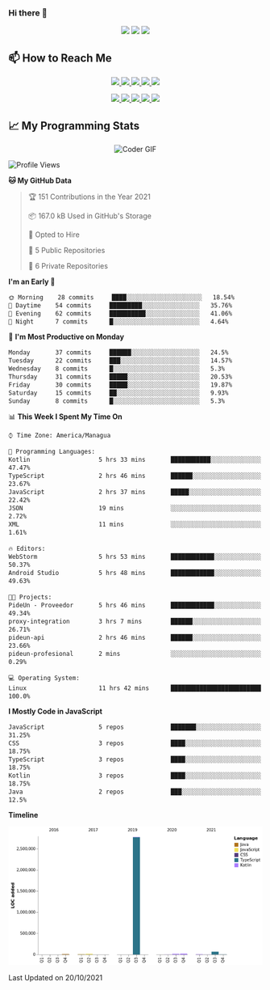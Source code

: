### Hi there 👋

<!--
**DevKenny/DevKenny** is a ✨ _special_ ✨ repository because its `README.md` (this file) appears on your GitHub profile.

Here are some ideas to get you started:

- 🔭 I’m currently working on ...
- 🌱 I’m currently learning ...
- 👯 I’m looking to collaborate on ...
- 🤔 I’m looking for help with ...
- 💬 Ask me about ...
- 📫 How to reach me: ...
- 😄 Pronouns: ...
- ⚡ Fun fact: ...
-->

<p align = "center">
  <img src="https://github-readme-stats.vercel.app/api?username=DevKenny&count_private=true&show_icons=true&theme=graywhite&line_height=30&hide_border=true">
  <img src="https://github-readme-stats.vercel.app/api/top-langs/?username=DevKenny&hide=html,css&theme=graywhite&hide_border=true">
  <img src="https://github-profile-summary-cards.vercel.app/api/cards/profile-details?username=DevKenny&theme=vue">
</p>

## 📫 How to Reach Me

<p align="center">
 <a href="https://devkenny.github.io">
  <img src="https://img.shields.io/badge/DevKenny-%23206A5D.svg?&style=for-the-badge&logo=jquery&logoColor=white" />
 </a>

 <a href="https://www.linkedin.com/in/hreal92">
  <img src="https://img.shields.io/badge/connect-%230077B5.svg?&style=for-the-badge&logo=linkedin&logoColor=white" />
 </a>

 <a href="https://join.skype.com/invite/IQ6gVADlpBSM">
  <img src="https://img.shields.io/badge/chat-%2300AFF0.svg?&style=for-the-badge&logo=skype&logoColor=white" />
 </a>

 <a href="mailto:realherrold@gmail.com">
  <img src="https://img.shields.io/badge/email-%23C14438.svg?&style=for-the-badge&logo=Gmail&logoColor=white" />
 </a>

 <a href="https://wa.me/50589517503">
  <img src="https://img.shields.io/badge/Whatsapp-%2300BFA5.svg?&style=for-the-badge&logo=Whatsapp&logoColor=white" />
 </a>
</p>

<p align="center">
  <a href="#">
    <img src="https://badges.pufler.dev/visits/DevKenny/DevKenny?style=flat-square&color=green&logo=github">
  </a>
  <a href="#">
    <img src="https://badges.pufler.dev/years/DevKenny?style=flat-square&color=green&logo=github">
  </a>
  <a href="#">
    <img src="https://badges.pufler.dev/repos/DevKenny?style=flat-square&color=green&logo=github">
  </a>
  <a href="#">
    <img src="https://badges.pufler.dev/gists/DevKenny?style=flat-square&color=green&logo=github">
  </a>
  <a href="#">
    <img src="https://badges.pufler.dev/commits/monthly/DevKenny?style=flat-square&color=green&logo=github">
  </a>
</p>

## 📈 My Programming Stats

<p align="center">
 <img src="https://www.mygo.ge/uploads/blog/1584023795.jpg" alt="Coder GIF" style="max-width:500px">
</p>

<!--START_SECTION:waka-->
![Profile Views](http://img.shields.io/badge/Profile%20Views-14-blue)

**🐱 My GitHub Data** 

> 🏆 151 Contributions in the Year 2021
 > 
> 📦 167.0 kB Used in GitHub's Storage 
 > 
> 💼 Opted to Hire
 > 
> 📜 5 Public Repositories 
 > 
> 🔑 6 Private Repositories  
 > 
**I'm an Early 🐤** 

```text
🌞 Morning    28 commits     ████░░░░░░░░░░░░░░░░░░░░░   18.54% 
🌆 Daytime    54 commits     █████████░░░░░░░░░░░░░░░░   35.76% 
🌃 Evening    62 commits     ██████████░░░░░░░░░░░░░░░   41.06% 
🌙 Night      7 commits      █░░░░░░░░░░░░░░░░░░░░░░░░   4.64%

```
📅 **I'm Most Productive on Monday** 

```text
Monday       37 commits     ██████░░░░░░░░░░░░░░░░░░░   24.5% 
Tuesday      22 commits     ███░░░░░░░░░░░░░░░░░░░░░░   14.57% 
Wednesday    8 commits      █░░░░░░░░░░░░░░░░░░░░░░░░   5.3% 
Thursday     31 commits     █████░░░░░░░░░░░░░░░░░░░░   20.53% 
Friday       30 commits     █████░░░░░░░░░░░░░░░░░░░░   19.87% 
Saturday     15 commits     ██░░░░░░░░░░░░░░░░░░░░░░░   9.93% 
Sunday       8 commits      █░░░░░░░░░░░░░░░░░░░░░░░░   5.3%

```


📊 **This Week I Spent My Time On** 

```text
⌚︎ Time Zone: America/Managua

💬 Programming Languages: 
Kotlin                   5 hrs 33 mins       ███████████░░░░░░░░░░░░░░   47.47% 
TypeScript               2 hrs 46 mins       ██████░░░░░░░░░░░░░░░░░░░   23.67% 
JavaScript               2 hrs 37 mins       █████░░░░░░░░░░░░░░░░░░░░   22.42% 
JSON                     19 mins             ░░░░░░░░░░░░░░░░░░░░░░░░░   2.72% 
XML                      11 mins             ░░░░░░░░░░░░░░░░░░░░░░░░░   1.61%

🔥 Editors: 
WebStorm                 5 hrs 53 mins       ████████████░░░░░░░░░░░░░   50.37% 
Android Studio           5 hrs 48 mins       ████████████░░░░░░░░░░░░░   49.63%

🐱‍💻 Projects: 
PideUn - Proveedor       5 hrs 46 mins       ████████████░░░░░░░░░░░░░   49.34% 
proxy-integration        3 hrs 7 mins        ██████░░░░░░░░░░░░░░░░░░░   26.71% 
pideun-api               2 hrs 46 mins       ██████░░░░░░░░░░░░░░░░░░░   23.66% 
pideun-profesional       2 mins              ░░░░░░░░░░░░░░░░░░░░░░░░░   0.29%

💻 Operating System: 
Linux                    11 hrs 42 mins      █████████████████████████   100.0%

```

**I Mostly Code in JavaScript** 

```text
JavaScript               5 repos             ███████░░░░░░░░░░░░░░░░░░   31.25% 
CSS                      3 repos             ████░░░░░░░░░░░░░░░░░░░░░   18.75% 
TypeScript               3 repos             ████░░░░░░░░░░░░░░░░░░░░░   18.75% 
Kotlin                   3 repos             ████░░░░░░░░░░░░░░░░░░░░░   18.75% 
Java                     2 repos             ███░░░░░░░░░░░░░░░░░░░░░░   12.5%

```


**Timeline**

![Chart not found](https://raw.githubusercontent.com/DevKenny/DevKenny/main/charts/bar_graph.png) 


 Last Updated on 20/10/2021
<!--END_SECTION:waka-->
